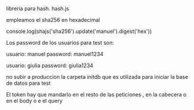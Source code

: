 libreria para hash. hash.js

empleamos el sha256 en hexadecimal

console.log(shajs('sha256').update('manuel').digest('hex'))

Los password de los usuarios para test son:

usuario: manuel
password: manuel1234

usuario: giulia
password: giulia1234

no subir a produccion la carpeta initdb que es utilizada para iniciar la base de datos para test

El token hay que mandarlo en el resto de las peticiones , en la cabecera o en el body o e el query